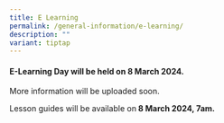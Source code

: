 ```yaml
---
title: E Learning
permalink: /general-information/e-learning/
description: ""
variant: tiptap
---
```

<h4><strong>E-Learning Day will be held on 8 March 2024.</strong></h4>
<p>More information will be uploaded soon.</p>
<p>Lesson guides will be available on<strong> 8 March 2024, 7am. </strong>
<br>
</p>